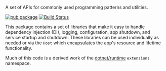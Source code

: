 A set of APIs for commonly used programming patterns and utilities.

[![pub package](https://img.shields.io/pub/v/extensions.svg)](https://pub.dev/packages/extensions)
[![Build Status](https://github.com/jamiewest/extensions/workflows/Dart/badge.svg)](https://github.com/jamiewest/extensions/actions/workflows/dart.yml?query=workflow%3A%22Dart%22+branch%3Amain)

This package contains a set of libraries that make it easy to handle dependency injection (DI), logging, configuration, app shutdown, and service startup and shutdown. These libraries can be used individually as needed or via the `Host` which encapsulates the app's resource and lifetime functionality.  

Much of this code is a derived work of the [dotnet/runtime](https://github.com/dotnet/runtime) `extensions` namespace. 


